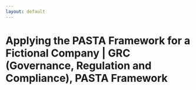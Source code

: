 ```yaml
---
layout: default
---
```


# Applying the PASTA Framework for a Fictional Company | GRC (Governance, Regulation and Compliance), PASTA Framework

